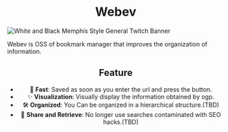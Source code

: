 <h1 align="center"> Webev </h1>

![White and Black Memphis Style General Twitch Banner](https://user-images.githubusercontent.com/48426654/111029110-33fd2900-843e-11eb-90a2-f4098a00a5a4.png)

Webev is OSS of bookmark manager that improves the organization of information.

<h2 align="center">
  Feature
</h2>

<div align="center">

- 🐇 **Fast**: Saved as soon as you enter the url and press the button.
- ✨ **Visualization**: Visually display the information obtained by ogp.
- 🛠 **Organized**: You Can be organized in a hierarchical structure.(TBD)
- 🤝 **Share and Retrieve**: No longer use searches contaminated with SEO hacks.(TBD)

